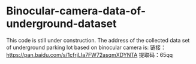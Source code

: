 # Binocular-camera-data-of-underground-dataset
This code is still under construction. The address of the collected data set of underground parking lot based on binocular camera is:
链接：https://pan.baidu.com/s/1cfrjLIa7FW72asqmXDYNTA 提取码：65qq 
